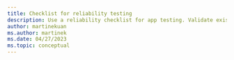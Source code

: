 ```yaml
---
title: Checklist for reliability testing
description: Use a reliability checklist for app testing. Validate existing thresholds, targets, assumptions, the health and capacity models, and operational procedures.
author: martinekuan
ms.author: martinek
ms.date: 04/27/2023
ms.topic: conceptual
---
```


